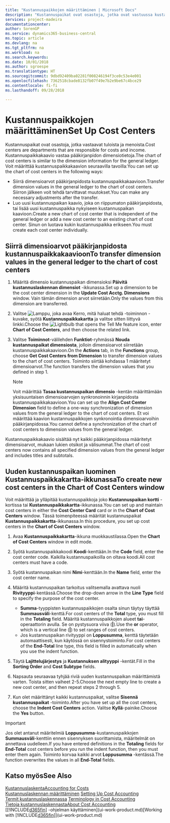```yaml
---
title: "Kustannuspaikkojen määrittäminen | Microsoft Docs"
description: "Kustannuspaikat ovat osastoja, jotka ovat vastuussa kustannuksista ja tuloista. Kustannuspaikkakaavio vastaa pääkirjanpidon dimensiotietoja."
services: project-madeira
documentationcenter: 
author: SorenGP
ms.service: dynamics365-business-central
ms.topic: article
ms.devlang: na
ms.tgt_pltfrm: na
ms.workload: na
ms.search.keywords: 
ms.date: 10/01/2018
ms.author: sgroespe
ms.translationtype: HT
ms.sourcegitcommit: 9dbd92409ba02281f008246194f3ce0c53e4e001
ms.openlocfilehash: 7362518cbade8132fb07f49e7b2e9be67c4bce29
ms.contentlocale: fi-fi
ms.lasthandoff: 09/28/2018

---
```

# <a name="set-up-cost-centers"></a><span data-ttu-id="c0620-104">Kustannuspaikkojen määrittäminen</span><span class="sxs-lookup"><span data-stu-id="c0620-104">Set Up Cost Centers</span></span>
<span data-ttu-id="c0620-105">Kustannuspaikat ovat osastoja, jotka vastaavat tuloista ja menoista.</span><span class="sxs-lookup"><span data-stu-id="c0620-105">Cost centers are departments that are responsible for costs and income.</span></span> <span data-ttu-id="c0620-106">Kustannuspaikkakaavio vastaa pääkirjanpidon dimensiotietoja.</span><span class="sxs-lookup"><span data-stu-id="c0620-106">The chart of cost centers is similar to the dimension information for the general ledger.</span></span> <span data-ttu-id="c0620-107">Voit määrittää kustannuspaikkakaavion seuraavilla tavoilla:</span><span class="sxs-lookup"><span data-stu-id="c0620-107">You can set up the chart of cost centers in the following ways:</span></span>  

-   <span data-ttu-id="c0620-108">Siirrä dimensioarvot pääkirjanpidosta kustannuspaikkakaavioon.</span><span class="sxs-lookup"><span data-stu-id="c0620-108">Transfer dimension values in the general ledger to the chart of cost centers.</span></span> <span data-ttu-id="c0620-109">Siirron jälkeen voit tehdä tarvittavat muutokset.</span><span class="sxs-lookup"><span data-stu-id="c0620-109">You can make any necessary adjustments after the transfer.</span></span>  
-   <span data-ttu-id="c0620-110">Luo uusi kustannuspaikan kaavio, joka on riippumaton pääkirjanpidosta, tai lisää uusi kustannuspaikka nykyiseen kustannuspaikan kaavioon.</span><span class="sxs-lookup"><span data-stu-id="c0620-110">Create a new chart of cost center that is independent of the general ledger or add a new cost center to an existing chart of cost center.</span></span> <span data-ttu-id="c0620-111">Sinun on luotava kukin kustannuspaikka erikseen.</span><span class="sxs-lookup"><span data-stu-id="c0620-111">You must create each cost center individually.</span></span>  

## <a name="to-transfer-dimension-values-in-the-general-ledger-to-the-chart-of-cost-centers"></a><span data-ttu-id="c0620-112">Siirrä dimensioarvot pääkirjanpidosta kustannuspaikkakaavioon</span><span class="sxs-lookup"><span data-stu-id="c0620-112">To transfer dimension values in the general ledger to the chart of cost centers</span></span>  
1.  <span data-ttu-id="c0620-113">Määritä dimensio kustannuspaikan dimensioksi **Päivitä kustannuslaskennan dimensiot** -ikkunassa.</span><span class="sxs-lookup"><span data-stu-id="c0620-113">Set up a dimension to be the cost center dimension in the **Update Cost Acctg. Dimensions** window.</span></span> <span data-ttu-id="c0620-114">Vain tämän dimension arvot siirretään.</span><span class="sxs-lookup"><span data-stu-id="c0620-114">Only the values from this dimension are transferred.</span></span>  
2.  <span data-ttu-id="c0620-115">Valitse ![Lamppu, joka avaa Kerro, mitä haluat tehdä -toiminnon](media/ui-search/search_small.png "Kerro, mitä haluat tehdä") -kuvake, syötä **Kustannuspaikkakartta** ja valitse sitten liittyvä linkki.</span><span class="sxs-lookup"><span data-stu-id="c0620-115">Choose the ![Lightbulb that opens the Tell Me feature](media/ui-search/search_small.png "Tell me what you want to do") icon, enter **Chart of Cost Centers**, and then choose the related link.</span></span>  
3.  <span data-ttu-id="c0620-116">Valitse **Toiminnot**-välilehden **Funktiot**-ryhmässä **Nouda kustannuspaikat dimensiosta**, jolloin dimensioarvot siirretään kustannuspaikkakaavioon.</span><span class="sxs-lookup"><span data-stu-id="c0620-116">On the **Actions** tab, in the **Functions** group, choose **Get Cost Centers from Dimension** to transfer dimension values to the chart of cost centers.</span></span> <span data-ttu-id="c0620-117">Toiminto siirtää kohdassa 1 määritetyt dimensioarvot.</span><span class="sxs-lookup"><span data-stu-id="c0620-117">The function transfers the dimension values that you defined in step 1.</span></span>  

    > [!NOTE]  
    >  <span data-ttu-id="c0620-118">Voit määrittää **Tasaa kustannuspaikan dimensio** -kentän määrittämään yksisuuntaisen dimensioarvojen synkronoinnin kirjanpidosta kustannuspaikkakaavioon.</span><span class="sxs-lookup"><span data-stu-id="c0620-118">You can set up the **Align Cost Center Dimension**  field to define a one-way synchronization of dimension values from the general ledger to the chart of cost centers.</span></span> <span data-ttu-id="c0620-119">Et voi määrittää kaavion kustannuspaikkojen synkronointia dimensioarvoihin pääkirjanpidossa.</span><span class="sxs-lookup"><span data-stu-id="c0620-119">You cannot define a synchronization of the chart of cost centers to dimension values from the general ledger.</span></span>  

<span data-ttu-id="c0620-120">Kustannuspaikkakaavio sisältää nyt kaikki pääkirjanpidossa määritetyt dimensioarvot, mukaan lukien otsikot ja välisummat.</span><span class="sxs-lookup"><span data-stu-id="c0620-120">The chart of cost centers now contains all specified dimension values from the general ledger and includes titles and subtotals.</span></span>  

## <a name="to-create-new-cost-centers-in-the-chart-of-cost-centers-window"></a><span data-ttu-id="c0620-121">Uuden kustannuspaikan luominen Kustannuspaikkakartta-ikkunassa</span><span class="sxs-lookup"><span data-stu-id="c0620-121">To create new cost centers in the Chart of Cost Centers window</span></span>  
<span data-ttu-id="c0620-122">Voit määrittää ja ylläpitää kustannuspaikkoja joko **Kustannuspaikan kortti** -kortissa tai **Kustannuspaikkakartta**-ikkunassa.</span><span class="sxs-lookup"><span data-stu-id="c0620-122">You can set up and maintain cost centers in either the **Cost Center Card** card or in the **Chart of Cost Centers** window.</span></span> <span data-ttu-id="c0620-123">Tässä toimenpiteessä määrität kustannuspaikat **Kustannuspaikkakartta**-ikkunassa.</span><span class="sxs-lookup"><span data-stu-id="c0620-123">In this procedure, you set up cost centers in the **Chart of Cost Centers** window.</span></span>  

1. <span data-ttu-id="c0620-124">Avaa **Kustannuspaikkakartta**-ikkuna muokkaustilassa.</span><span class="sxs-lookup"><span data-stu-id="c0620-124">Open the **Chart of Cost Centers** window in edit mode.</span></span>  
2. <span data-ttu-id="c0620-125">Syötä kustannuspaikkakoodi **Koodi**-kenttään.</span><span class="sxs-lookup"><span data-stu-id="c0620-125">In the **Code** field, enter the cost center code.</span></span> <span data-ttu-id="c0620-126">Kaikilla kustannuspaikoilla on oltava koodi.</span><span class="sxs-lookup"><span data-stu-id="c0620-126">All cost centers must have a code.</span></span>  
3. <span data-ttu-id="c0620-127">Syötä kustannuspaikan nimi **Nimi**-kenttään.</span><span class="sxs-lookup"><span data-stu-id="c0620-127">In the **Name** field, enter the cost center name.</span></span>  
4. <span data-ttu-id="c0620-128">Määritä kustannuspaikan tarkoitus valitsemalla avattava nuoli **Rivityyppi**-kentässä.</span><span class="sxs-lookup"><span data-stu-id="c0620-128">Choose the drop-down arrow in the **Line Type** field to specify the purpose of the cost center.</span></span>  

    - <span data-ttu-id="c0620-129">**Summa**-tyyppisten kustannuspaikkojen osalta sinun täytyy täyttää **Summausväli**-kenttä.</span><span class="sxs-lookup"><span data-stu-id="c0620-129">For cost centers of the **Total** type, you must fill in the **Totaling** field.</span></span> <span data-ttu-id="c0620-130">Määritä kustannuspaikkojen alueet **tai**-operaattorin avulla. Se on pystysuora viiva (**&#124;**).</span><span class="sxs-lookup"><span data-stu-id="c0620-130">Use the **or** operator, which is a vertical line (**&#124;**) to set ranges of cost centers.</span></span>  
    - <span data-ttu-id="c0620-131">Jos kustannuspaikan rivityyppi on **Loppusumma**, kenttä täytetään automaattisesti, kun käytössä on sisennystoiminto.</span><span class="sxs-lookup"><span data-stu-id="c0620-131">For cost centers of the **End-Total** line type, this field is filled in automatically when you use the indent function.</span></span>  
5.  <span data-ttu-id="c0620-132">Täytä **Lajittelujärjestys** ja **Kustannuksen alityyppi** -kentät.</span><span class="sxs-lookup"><span data-stu-id="c0620-132">Fill in the **Sorting Order** and **Cost Subtype** fields.</span></span>  
6.  <span data-ttu-id="c0620-133">Napsauta seuraavaa tyhjää riviä uuden kustannuspaikan määrittämistä varten. Toista sitten vaiheet 2-5.</span><span class="sxs-lookup"><span data-stu-id="c0620-133">Choose the next empty line to create a new cost center, and then repeat steps 2 through 5.</span></span>  
7.  <span data-ttu-id="c0620-134">Kun olet määrittänyt kaikki kustannuspaikat, valitse **Sisennä kustannuspaikat** -toiminto.</span><span class="sxs-lookup"><span data-stu-id="c0620-134">After you have set up all the cost centers, choose the **Indent Cost Centers** action.</span></span> <span data-ttu-id="c0620-135">Valitse **Kyllä**-painike.</span><span class="sxs-lookup"><span data-stu-id="c0620-135">Choose the **Yes** button.</span></span>  

> [!IMPORTANT]  
>  <span data-ttu-id="c0620-136">Jos olet antanut määritelmiä **Loppusumma**-kustannuspaikkojen **Summausväli**-kenttiin ennen sisennyksen suorittamista, määritelmät on annettava uudelleen.</span><span class="sxs-lookup"><span data-stu-id="c0620-136">If you have entered definitions in the **Totaling** fields for **End-Total** cost centers before you run the indent function, then you must enter them again.</span></span> <span data-ttu-id="c0620-137">Toiminto korvaa kaikki arvot **Loppusumma** -kentässä.</span><span class="sxs-lookup"><span data-stu-id="c0620-137">The function overwrites the values in all **End-Total** fields.</span></span>  

## <a name="see-also"></a><span data-ttu-id="c0620-138">Katso myös</span><span class="sxs-lookup"><span data-stu-id="c0620-138">See Also</span></span>  
[<span data-ttu-id="c0620-139">Kustannuslaskenta</span><span class="sxs-lookup"><span data-stu-id="c0620-139">Accounting for Costs</span></span>](finance-manage-cost-accounting.md)  
<span data-ttu-id="c0620-140">[Kustannuslaskennan määrittäminen](finance-set-up-cost-accounting.md) </span><span class="sxs-lookup"><span data-stu-id="c0620-140">[Setting Up Cost Accounting](finance-set-up-cost-accounting.md) </span></span>  
<span data-ttu-id="c0620-141">[Termit kustannuslaskennassa](finance-terminology-in-cost-accounting.md) </span><span class="sxs-lookup"><span data-stu-id="c0620-141">[Terminology in Cost Accounting](finance-terminology-in-cost-accounting.md) </span></span>  
[<span data-ttu-id="c0620-142">Tietoja kustannuslaskennasta</span><span class="sxs-lookup"><span data-stu-id="c0620-142">About Cost Accounting</span></span>](finance-about-cost-accounting.md)  
<span data-ttu-id="c0620-143">[[!INCLUDE[d365fin](includes/d365fin_md.md)] -ohjelman käyttäminen](ui-work-product.md)</span><span class="sxs-lookup"><span data-stu-id="c0620-143">[Working with [!INCLUDE[d365fin](includes/d365fin_md.md)]](ui-work-product.md)</span></span>

